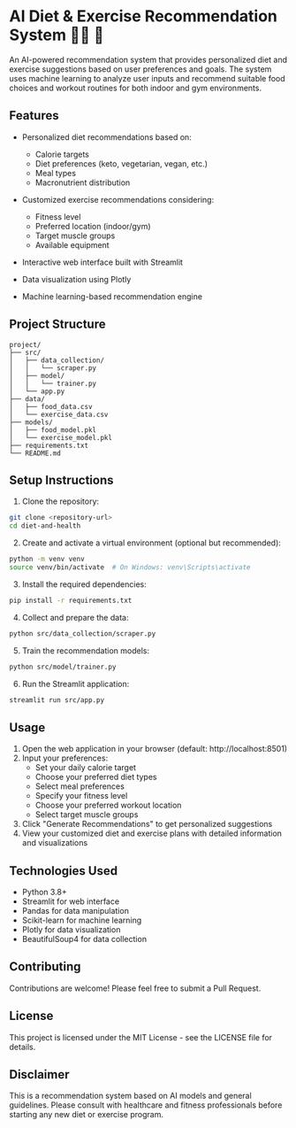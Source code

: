 # AI Diet & Exercise Recommendation System 🏋️‍♂️ 🥗

An AI-powered recommendation system that provides personalized diet and exercise suggestions based on user preferences and goals. The system uses machine learning to analyze user inputs and recommend suitable food choices and workout routines for both indoor and gym environments.

## Features

- Personalized diet recommendations based on:
  - Calorie targets
  - Diet preferences (keto, vegetarian, vegan, etc.)
  - Meal types
  - Macronutrient distribution

- Customized exercise recommendations considering:
  - Fitness level
  - Preferred location (indoor/gym)
  - Target muscle groups
  - Available equipment

- Interactive web interface built with Streamlit
- Data visualization using Plotly
- Machine learning-based recommendation engine

## Project Structure

```
project/
├── src/
│   ├── data_collection/
│   │   └── scraper.py
│   ├── model/
│   │   └── trainer.py
│   └── app.py
├── data/
│   ├── food_data.csv
│   └── exercise_data.csv
├── models/
│   ├── food_model.pkl
│   └── exercise_model.pkl
├── requirements.txt
└── README.md
```

## Setup Instructions

1. Clone the repository:
```bash
git clone <repository-url>
cd diet-and-health
```

2. Create and activate a virtual environment (optional but recommended):
```bash
python -m venv venv
source venv/bin/activate  # On Windows: venv\Scripts\activate
```

3. Install the required dependencies:
```bash
pip install -r requirements.txt
```

4. Collect and prepare the data:
```bash
python src/data_collection/scraper.py
```

5. Train the recommendation models:
```bash
python src/model/trainer.py
```

6. Run the Streamlit application:
```bash
streamlit run src/app.py
```

## Usage

1. Open the web application in your browser (default: http://localhost:8501)
2. Input your preferences:
   - Set your daily calorie target
   - Choose your preferred diet types
   - Select meal preferences
   - Specify your fitness level
   - Choose your preferred workout location
   - Select target muscle groups
3. Click "Generate Recommendations" to get personalized suggestions
4. View your customized diet and exercise plans with detailed information and visualizations

## Technologies Used

- Python 3.8+
- Streamlit for web interface
- Pandas for data manipulation
- Scikit-learn for machine learning
- Plotly for data visualization
- BeautifulSoup4 for data collection

## Contributing

Contributions are welcome! Please feel free to submit a Pull Request.

## License

This project is licensed under the MIT License - see the LICENSE file for details.

## Disclaimer

This is a recommendation system based on AI models and general guidelines. Please consult with healthcare and fitness professionals before starting any new diet or exercise program.